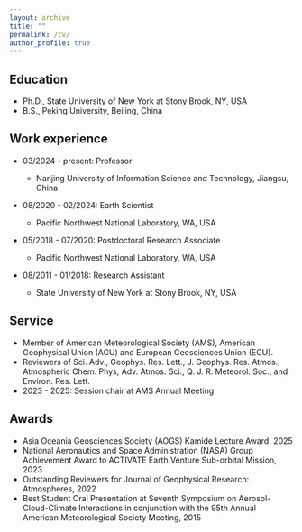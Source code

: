 ```yaml
---
layout: archive
title: ""
permalink: /cv/
author_profile: true
---
```




Education
---
* Ph.D., State University of New York at Stony Brook, NY, USA 
* B.S., Peking University, Beijing, China

Work experience
---
* 03/2024 - present: Professor
  * Nanjing University of Information Science and Technology, Jiangsu, China

* 08/2020 - 02/2024: Earth Scientist
  * Pacific Northwest National Laboratory, WA, USA

* 05/2018 - 07/2020: Postdoctoral Research Associate
  * Pacific Northwest National Laboratory, WA, USA

* 08/2011 - 01/2018: Research Assistant
  * State University of New York at Stony Brook, NY, USA
  
Service
---
* Member of American Meteorological Society (AMS), American Geophysical Union (AGU) and European Geosciences Union (EGU).
* Reviewers of Sci. Adv., Geophys. Res. Lett., J. Geophys. Res. Atmos., Atmospheric Chem. Phys, Adv. Atmos. Sci., Q. J. R. Meteorol. Soc., and Environ. Res. Lett.
* 2023 - 2025: Session chair at AMS Annual Meeting

Awards
---
* Asia Oceania Geosciences Society (AOGS) Kamide Lecture Award, 2025
* National Aeronautics and Space Administration (NASA) Group Achievement Award to ACTIVATE Earth Venture Sub-orbital Mission, 2023
* Outstanding Reviewers for Journal of Geophysical Research: Atmospheres, 2022
* Best Student Oral Presentation at Seventh Symposium on Aerosol-Cloud-Climate Interactions in conjunction with the 95th Annual American Meteorological Society Meeting, 2015

